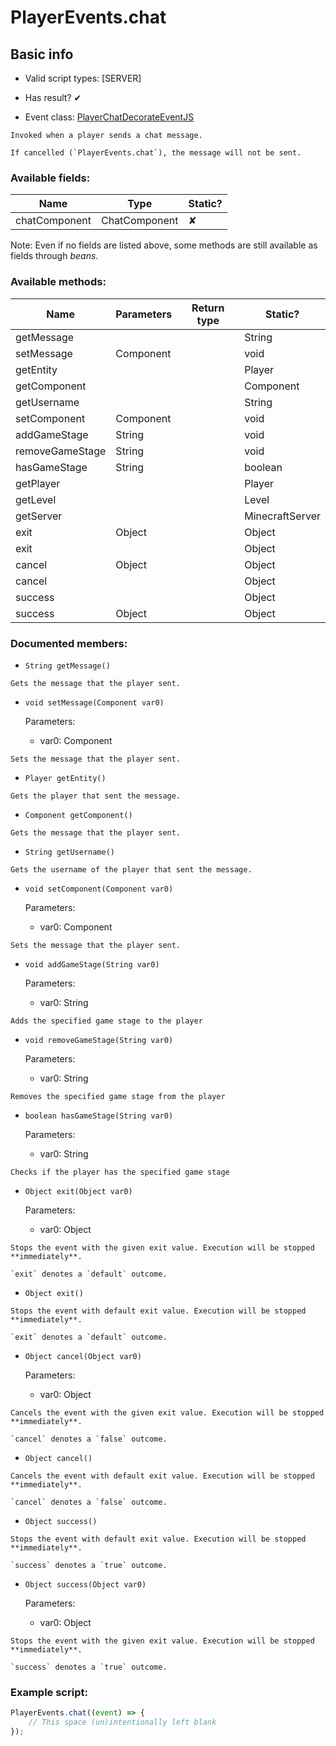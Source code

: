 # PlayerEvents.chat

## Basic info

- Valid script types: [SERVER]

- Has result? ✔

- Event class: [PlayerChatDecorateEventJS](https://github.com/KubeJS-Mods/KubeJS/tree/2001/common/src/main/java/dev/latvian/mods/kubejs/player/PlayerChatDecorateEventJS.java)

```
Invoked when a player sends a chat message.

If cancelled (`PlayerEvents.chat`), the message will not be sent.
```

### Available fields:

| Name | Type | Static? |
| ---- | ---- | ------- |
| chatComponent | ChatComponent | ✘ |

Note: Even if no fields are listed above, some methods are still available as fields through *beans*.

### Available methods:

| Name | Parameters | Return type | Static? |
| ---- | ---------- | ----------- | ------- |
| getMessage |  |  | String | ✘ |
| setMessage | Component |  | void | ✘ |
| getEntity |  |  | Player | ✘ |
| getComponent |  |  | Component | ✘ |
| getUsername |  |  | String | ✘ |
| setComponent | Component |  | void | ✘ |
| addGameStage | String |  | void | ✘ |
| removeGameStage | String |  | void | ✘ |
| hasGameStage | String |  | boolean | ✘ |
| getPlayer |  |  | Player | ✘ |
| getLevel |  |  | Level | ✘ |
| getServer |  |  | MinecraftServer | ✘ |
| exit | Object |  | Object | ✘ |
| exit |  |  | Object | ✘ |
| cancel | Object |  | Object | ✘ |
| cancel |  |  | Object | ✘ |
| success |  |  | Object | ✘ |
| success | Object |  | Object | ✘ |


### Documented members:

- `String getMessage()`
```
Gets the message that the player sent.
```

- `void setMessage(Component var0)`

  Parameters:
  - var0: Component

```
Sets the message that the player sent.
```

- `Player getEntity()`
```
Gets the player that sent the message.
```

- `Component getComponent()`
```
Gets the message that the player sent.
```

- `String getUsername()`
```
Gets the username of the player that sent the message.
```

- `void setComponent(Component var0)`

  Parameters:
  - var0: Component

```
Sets the message that the player sent.
```

- `void addGameStage(String var0)`

  Parameters:
  - var0: String

```
Adds the specified game stage to the player
```

- `void removeGameStage(String var0)`

  Parameters:
  - var0: String

```
Removes the specified game stage from the player
```

- `boolean hasGameStage(String var0)`

  Parameters:
  - var0: String

```
Checks if the player has the specified game stage
```

- `Object exit(Object var0)`

  Parameters:
  - var0: Object

```
Stops the event with the given exit value. Execution will be stopped **immediately**.

`exit` denotes a `default` outcome.
```

- `Object exit()`
```
Stops the event with default exit value. Execution will be stopped **immediately**.

`exit` denotes a `default` outcome.
```

- `Object cancel(Object var0)`

  Parameters:
  - var0: Object

```
Cancels the event with the given exit value. Execution will be stopped **immediately**.

`cancel` denotes a `false` outcome.
```

- `Object cancel()`
```
Cancels the event with default exit value. Execution will be stopped **immediately**.

`cancel` denotes a `false` outcome.
```

- `Object success()`
```
Stops the event with default exit value. Execution will be stopped **immediately**.

`success` denotes a `true` outcome.
```

- `Object success(Object var0)`

  Parameters:
  - var0: Object

```
Stops the event with the given exit value. Execution will be stopped **immediately**.

`success` denotes a `true` outcome.
```



### Example script:

```js
PlayerEvents.chat((event) => {
	// This space (un)intentionally left blank
});
```

